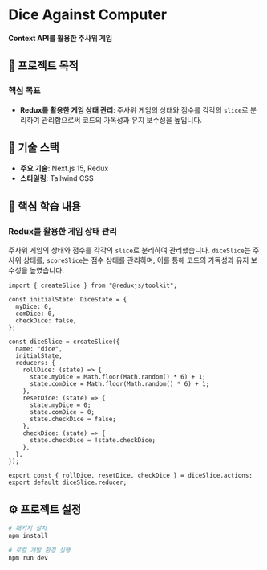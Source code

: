 # Dice Against Computer

**Context API를 활용한 주사위 게임**

## 🎯 **프로젝트 목적**

### **핵심 목표**

- **Redux를 활용한 게임 상태 관리**: 주사위 게임의 상태와 점수를 각각의 `slice`로 분리하여 관리함으로써 코드의 가독성과 유지 보수성을 높입니다.

## 🔨 **기술 스택**

- **주요 기술**: Next.js 15, Redux
- **스타일링**: Tailwind CSS

## 📝 **핵심 학습 내용**

### Redux를 활용한 게임 상태 관리

주사위 게임의 상태와 점수를 각각의 `slice`로 분리하여 관리했습니다. `diceSlice`는 주사위 상태를, `scoreSlice`는 점수 상태를 관리하며, 이를 통해 코드의 가독성과 유지 보수성을 높였습니다.

```tsx
import { createSlice } from "@reduxjs/toolkit";

const initialState: DiceState = {
  myDice: 0,
  comDice: 0,
  checkDice: false,
};

const diceSlice = createSlice({
  name: "dice",
  initialState,
  reducers: {
    rollDice: (state) => {
      state.myDice = Math.floor(Math.random() * 6) + 1;
      state.comDice = Math.floor(Math.random() * 6) + 1;
    },
    resetDice: (state) => {
      state.myDice = 0;
      state.comDice = 0;
      state.checkDice = false;
    },
    checkDice: (state) => {
      state.checkDice = !state.checkDice;
    },
  },
});

export const { rollDice, resetDice, checkDice } = diceSlice.actions;
export default diceSlice.reducer;
```

## ⚙️ **프로젝트 설정**

```bash
# 패키지 설치
npm install

# 로컬 개발 환경 실행
npm run dev
```
